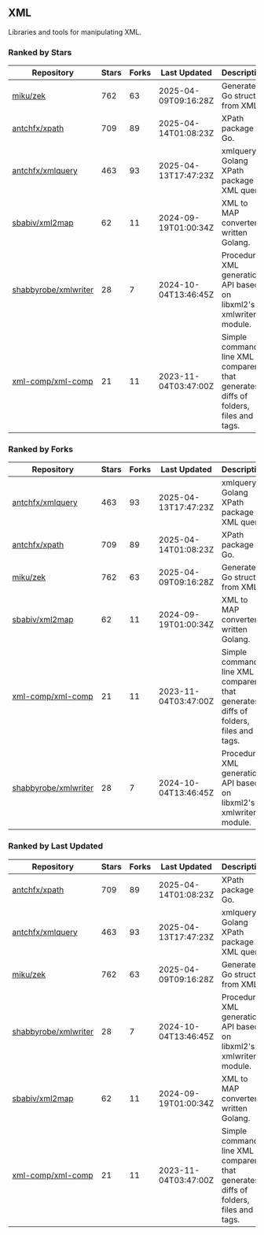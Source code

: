 ## XML

Libraries and tools for manipulating XML.

### Ranked by Stars

| Repository | Stars | Forks | Last Updated | Description | 
|------------|-------|-------|--------------|-------------|
| [miku/zek](https://github.com/miku/zek) | 762 | 63 | 2025-04-09T09:16:28Z |  Generate a Go struct from XML. |
| [antchfx/xpath](https://github.com/antchfx/xpath) | 709 | 89 | 2025-04-14T01:08:23Z |  XPath package for Go. |
| [antchfx/xmlquery](https://github.com/antchfx/xmlquery) | 463 | 93 | 2025-04-13T17:47:23Z |  xmlquery is Golang XPath package for XML query. |
| [sbabiv/xml2map](https://github.com/sbabiv/xml2map) | 62 | 11 | 2024-09-19T01:00:34Z |  XML to MAP converter written Golang. |
| [shabbyrobe/xmlwriter](https://github.com/shabbyrobe/xmlwriter) | 28 | 7 | 2024-10-04T13:46:45Z |  Procedural XML generation API based on libxml2's xmlwriter module. |
| [xml-comp/xml-comp](https://github.com/xml-comp/xml-comp) | 21 | 11 | 2023-11-04T03:47:00Z |  Simple command line XML comparer that generates diffs of folders, files and tags. |

### Ranked by Forks

| Repository | Stars | Forks | Last Updated | Description | 
|------------|-------|-------|--------------|-------------|
| [antchfx/xmlquery](https://github.com/antchfx/xmlquery) | 463 | 93 | 2025-04-13T17:47:23Z |  xmlquery is Golang XPath package for XML query. |
| [antchfx/xpath](https://github.com/antchfx/xpath) | 709 | 89 | 2025-04-14T01:08:23Z |  XPath package for Go. |
| [miku/zek](https://github.com/miku/zek) | 762 | 63 | 2025-04-09T09:16:28Z |  Generate a Go struct from XML. |
| [sbabiv/xml2map](https://github.com/sbabiv/xml2map) | 62 | 11 | 2024-09-19T01:00:34Z |  XML to MAP converter written Golang. |
| [xml-comp/xml-comp](https://github.com/xml-comp/xml-comp) | 21 | 11 | 2023-11-04T03:47:00Z |  Simple command line XML comparer that generates diffs of folders, files and tags. |
| [shabbyrobe/xmlwriter](https://github.com/shabbyrobe/xmlwriter) | 28 | 7 | 2024-10-04T13:46:45Z |  Procedural XML generation API based on libxml2's xmlwriter module. |

### Ranked by Last Updated

| Repository | Stars | Forks | Last Updated | Description | 
|------------|-------|-------|--------------|-------------|
| [antchfx/xpath](https://github.com/antchfx/xpath) | 709 | 89 | 2025-04-14T01:08:23Z |  XPath package for Go. |
| [antchfx/xmlquery](https://github.com/antchfx/xmlquery) | 463 | 93 | 2025-04-13T17:47:23Z |  xmlquery is Golang XPath package for XML query. |
| [miku/zek](https://github.com/miku/zek) | 762 | 63 | 2025-04-09T09:16:28Z |  Generate a Go struct from XML. |
| [shabbyrobe/xmlwriter](https://github.com/shabbyrobe/xmlwriter) | 28 | 7 | 2024-10-04T13:46:45Z |  Procedural XML generation API based on libxml2's xmlwriter module. |
| [sbabiv/xml2map](https://github.com/sbabiv/xml2map) | 62 | 11 | 2024-09-19T01:00:34Z |  XML to MAP converter written Golang. |
| [xml-comp/xml-comp](https://github.com/xml-comp/xml-comp) | 21 | 11 | 2023-11-04T03:47:00Z |  Simple command line XML comparer that generates diffs of folders, files and tags. |

